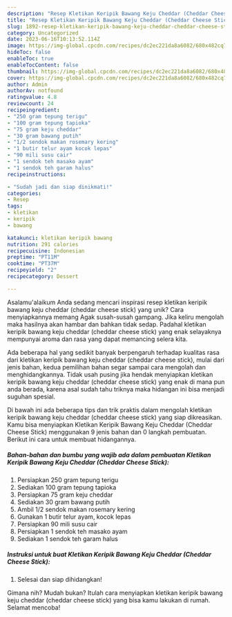 ```yaml
---
description: "Resep Kletikan Keripik Bawang Keju Cheddar (Cheddar Cheese Stick){ yang Enak Banget"
title: "Resep Kletikan Keripik Bawang Keju Cheddar (Cheddar Cheese Stick){ yang Enak Banget"
slug: 1892-resep-kletikan-keripik-bawang-keju-cheddar-cheddar-cheese-stick-yang-enak-banget
category: Uncategorized
date: 2023-06-16T10:13:52.114Z
image: https://img-global.cpcdn.com/recipes/dc2ec221da8a6082/680x482cq70/kletikan-keripik-bawang-keju-cheddar-cheddar-cheese-stick-foto-resep-utama.jpg
hideToc: false
enableToc: true
enableTocContent: false
thumbnail: https://img-global.cpcdn.com/recipes/dc2ec221da8a6082/680x482cq70/kletikan-keripik-bawang-keju-cheddar-cheddar-cheese-stick-foto-resep-utama.jpg
cover: https://img-global.cpcdn.com/recipes/dc2ec221da8a6082/680x482cq70/kletikan-keripik-bawang-keju-cheddar-cheddar-cheese-stick-foto-resep-utama.jpg
author: Admin
authorAv: notfound
ratingvalue: 4.8
reviewcount: 24
recipeingredient:
- "250 gram tepung terigu"
- "100 gram tepung tapioka"
- "75 gram keju cheddar"
- "30 gram bawang putih"
- "1/2 sendok makan rosemary kering"
- "1 butir telur ayam kocok lepas"
- "90 mili susu cair"
- "1 sendok teh masako ayam"
- "1 sendok teh garam halus"
recipeinstructions:

- "Sudah jadi dan siap dinikmati!"
categories:
- Resep
tags:
- kletikan
- keripik
- bawang

katakunci: kletikan keripik bawang 
nutrition: 291 calories
recipecuisine: Indonesian
preptime: "PT11M"
cooktime: "PT37M"
recipeyield: "2"
recipecategory: Dessert

---
```



Asalamu'alaikum Anda sedang mencari inspirasi resep kletikan keripik bawang keju cheddar (cheddar cheese stick) yang unik? Cara menyiapkannya memang Agak susah-susah gampang. Jika keliru mengolah maka hasilnya akan hambar dan bahkan tidak sedap. Padahal kletikan keripik bawang keju cheddar (cheddar cheese stick) yang enak selayaknya mempunyai aroma dan rasa yang dapat memancing selera kita.




Ada beberapa hal yang sedikit banyak berpengaruh terhadap kualitas rasa dari kletikan keripik bawang keju cheddar (cheddar cheese stick), mulai dari jenis bahan, kedua pemilihan bahan segar sampai cara mengolah dan menghidangkannya. Tidak usah pusing jika hendak menyiapkan kletikan keripik bawang keju cheddar (cheddar cheese stick) yang enak di mana pun anda berada, karena asal sudah tahu triknya maka hidangan ini bisa menjadi suguhan spesial.


Di bawah ini ada beberapa tips dan trik praktis dalam mengolah kletikan keripik bawang keju cheddar (cheddar cheese stick) yang siap dikreasikan. Kamu bisa menyiapkan Kletikan Keripik Bawang Keju Cheddar (Cheddar Cheese Stick) menggunakan 9 jenis bahan dan 0 langkah pembuatan. Berikut ini cara untuk membuat hidangannya.

<!--inarticleads1-->

##### Bahan-bahan dan bumbu yang wajib ada dalam pembuatan Kletikan Keripik Bawang Keju Cheddar (Cheddar Cheese Stick):

1. Persiapkan 250 gram tepung terigu
1. Sediakan 100 gram tepung tapioka
1. Persiapkan 75 gram keju cheddar
1. Sediakan 30 gram bawang putih
1. Ambil 1/2 sendok makan rosemary kering
1. Gunakan 1 butir telur ayam, kocok lepas
1. Persiapkan 90 mili susu cair
1. Persiapkan 1 sendok teh masako ayam
1. Sediakan 1 sendok teh garam halus




<!--inarticleads2-->

##### Instruksi untuk buat Kletikan Keripik Bawang Keju Cheddar (Cheddar Cheese Stick):


1. Selesai dan siap dihidangkan!



Gimana nih? Mudah bukan? Itulah cara menyiapkan kletikan keripik bawang keju cheddar (cheddar cheese stick) yang bisa kamu lakukan di rumah. Selamat mencoba!
